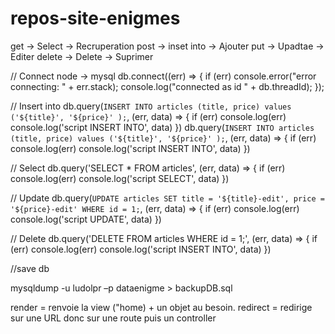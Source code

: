 # repos-site-enigmes



get    -> Select      -> Recruperation
post   -> inset into  -> Ajouter
put    -> Upadtae     -> Editer
delete -> Delete      -> Suprimer





// Connect node -> mysql
db.connect((err) => {
    if (err) console.error("error connecting: " + err.stack);
    console.log("connected as id " + db.threadId);
});

// Insert into
db.query(`INSERT INTO articles (title, price) values ('${title}', '${price}' );`, (err, data) => {
    if (err) console.log(err)
    console.log('script INSERT INTO', data)
})
db.query(`INSERT INTO articles (title, price) values ('${title}', '${price}' );`, (err, data) => {
    if (err) console.log(err)
    console.log('script INSERT INTO', data)
})

// Select
db.query('SELECT * FROM articles', (err, data) => {
    if (err) console.log(err)
    console.log('script SELECT', data)
})

// Update
db.query(`UPDATE articles SET title = '${title}-edit', price = '${price}-edit' WHERE id = 1;`, (err, data) => {
    if (err) console.log(err)
    console.log('script UPDATE', data)
})

// Delete
db.query('DELETE FROM articles WHERE id = 1;', (err, data) => {
    if (err) console.log(err)
    console.log('script INSERT INTO', data)
})

 
//save db

 mysqldump -u ludolpr –p dataenigme > backupDB.sql

 render  = renvoie la view ("home) + un objet au besoin.
 redirect = redirige sur une URL donc sur une route puis un controller

 <!--  formulaire de mail to admin
<form action="/mail" method="post" class="opacity-75 p-5">
          <div class="col-md-12">
            <div class="mb-6">
              <label for="exampleInputEmail1" class="form-label">Nom d'utilisateur</label>
              <input name="id_user" type="nom" class="form-control" placeholder="Votre nom d'utilisateur"
                aria-describedby="emailHelp" />
            </div>
            <div class="mb-6">
              <label for="exampleInputPassword" class="form-label">Votre email*</label>
              <input name="email" type="email" class="form-control" placeholder="Votre email" />
            </div>
          </div>

          <p>Sujet<br />
            <span class="wpcf7-form-control-wrap menu-742">
              <select name="sujet"
                class="form-label wpcf7-form-control form-control wpcf7-select wpcf7-validates-as-required"
                aria-required="true" aria-invalid="false">
                <option value="Contacter le webmaster">Contacter le webmaster</option>
                <option value="Signaler un bug">Signaler un bug</option>
                <option value="Autre">Autre</option>
              </select>
            </span>
          </p>
          <div class="container">
            <div class="row">
            <label for="exampleInputEmail1" class="form-label p-0">Tapez votre message ci-dessous</label>
              <textarea name="content" placeholder="Votre message" cols="70" rows="5"></textarea>

            </div>
            <div class="container">
              <div class="row d-flex justify-content-center">
                <button type="submit" class="mt-2 w-auto btn btn-primary">Envoyer</button>
              </div>
            </div>
          </div>
        </form>
  -->

  <!--  formulaire to message to pannel admin
  <form action="/message" method="post" class="opacity-75 p-5">
          <div class="col-md-12">
            <div class="mb-6">
              <label for="exampleInputEmail1" class="form-label">Nom d'utilisateur</label>
              <input name="name" type="nom" class="form-control" placeholder="Votre nom d'utilisateur"
                aria-describedby="emailHelp" />
            </div>
            <div class="mb-6">
              <label for="exampleInputPassword" class="form-label">Votre email*</label>
              <input name="email" type="email" class="form-control" placeholder="Votre email" />
            </div>
          </div>

          <p>Sujet<br />
            <span class="wpcf7-form-control-wrap menu-742">
              <select name="sujet"
                class="form-label wpcf7-form-control form-control wpcf7-select wpcf7-validates-as-required"
                aria-required="true" aria-invalid="false">
                <option value="Contacter le webmaster">Contacter le webmaster</option>
                <option value="Signaler un bug">Signaler un bug</option>
                <option value="Autre">Autre</option>
              </select>
            </span>
          </p>
          <div class="container">
            <div class="row">
            <label for="exampleInputEmail1" class="form-label p-0">Tapez votre message ci-dessous</label>
              <textarea name="message" placeholder="Votre message" cols="70" rows="5"></textarea>

            </div>
            <div class="container">
              <div class="row d-flex justify-content-center">
                <button type="submit" class="mt-2 w-auto btn btn-primary">Envoyer</button>
              </div>
            </div>
          </div>
        </form>
  
   -->